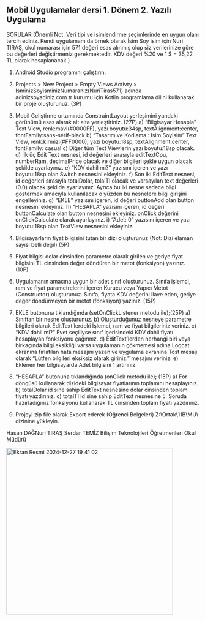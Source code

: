 ## Mobil Uygulamalar dersi 1. Dönem 2. Yazılı Uygulama

SORULAR
(Önemli Not: Veri tipi ve isimlendirme seçimlerinde en uygun olanı tercih ediniz. Kendi uygulamam da örnek olarak İsim Soy isim için Nuri TIRAŞ, okul numarası için 571 değeri esas alınmış olup siz verilerinize göre bu değerleri değiştirmeniz gerekmektedir. KDV değeri %20 ve 1 $ = 35,22 TL olarak hesaplanacak.)
1. Android Studio programını çalıştırın.
2. Projects  > New Project > Empty Views Activty > IsminizSoyisminizNumaraniz(NuriTiras571) adında adinizsoyadiniz.com.tr kurumu için Kotlin programlama dilini kullanarak  bir proje oluşturunuz. (3P)
 
3. Mobil Geliştirme ortamında ConstraintLayout yerleşimini yandaki görünümü esas alarak alt alta yerleştiriniz. (27P)
a) “Bilgisayar Hesapla” Text View, renk:mavi(#0000FF), yazı boyutu:34sp, textAlignment:center, fontFamily:sans-serif-black
b) “Tasarım ve Kodlama : Isim Soyisim” Text View, renk:kirmizi(#FF0000), yazı boyutu:18sp, textAlignment:center, fontFamily: casual 
c) Diğer tüm Text Viewlerin yazı boyutu:18sp olacak.
d) İlk üç Edit Text nesnesi, id değerleri sırasıyla editTextCpu, numberRam, decimalPrice olacak ve diğer bilgileri şekle uygun olacak şekilde ayarlayınız.
e) “KDV dahil mi?” yazısını içeren ve yazı boyutu:18sp olan Switch nesnesini ekleyiniz.
f) Son iki EditText nesnesi, id değerleri sırasıyla totalDolar, tolalTl olacak ve varsayılan text değerleri (0.0) olacak şekilde ayarlayınız. Ayrıca bu iki nesne sadece bilgi göstermek amacıyla kullanılacak o yüzden bu nesnelere bilgi girişini engelleyiniz.
g) “EKLE” yazısını içeren, id değeri buttonAdd olan button nesnesini ekleyiniz.
h) “HESAPLA” yazısını içeren, id değeri buttonCalculate olan button nesnesini ekleyiniz. onClick değerini onClickCalculate olarak ayarlayınız.
i) “Adet: 0” yazısını içeren ve yazı boyutu:18sp olan TextView nesnesini ekleyiniz.
4. Bilgisayarların fiyat bilgisini tutan bir dizi oluşturunuz (Not: Dizi elaman sayısı belli değil) (5P)
 
5. Fiyat bilgisi dolar cinsinden parametre olarak girilen ve geriye fiyat bilgisini TL cinsinden değer döndüren bir metot (fonksiyon) yazınız. (10P)
 
6. Uygulamanın amacına uygun bir adet sınıf oluşturunuz. Sınıfa işlemci, ram ve fiyat parametrelerini içeren Kurucu veya Yapıcı Metot (Constructor) oluşturunuz. Sınıfa, fiyata KDV değerini ilave eden, geriye değer döndürmeyen bir metot (fonksiyon) yazınız. (15P)
 
7. EKLE butonuna tıklandığında (setOnClickListener metodu ile); ​(25P)
a) Sınıftan bir nesne oluşturunuz.
b) Oluşturduğunuz nesneye parametre bilgileri olarak EditText’lerdeki İşlemci, ram ve fiyat bilgileriniz veriniz.
c) “KDV dahil mi?”  Evet seçiliyse sınıf içerisindeki KDV dahil fiyatı hesaplayan fonksiyonu çağırınız.
d) EditText’lerden herhangi biri veya birkaçında bilgi eksikliği varsa uygulamanın çökmemesi adına Logcat ekranına fırlatılan hata mesajını yazan ve uygulama ekranına Tost mesajı olarak “Lütfen bilgileri eksiksiz olarak giriniz.” mesajını veriniz.
e) Eklenen her bilgisayarda Adet bilgisini 1 artırınız.
 
8. “HESAPLA” butonuna tıklandığında (onClick metodu ile); (15P)
a) For döngüsü kullanarak dizideki bilgisayar fiyatlarının toplamını hesaplayınız.
b) totalDolar id sine sahip EditText nesnesine dolar cinsinden toplam fiyatı yazdırınız.
c) totalTl id sine sahip EditText nesnesine 5. Soruda hazırladığınız fonksiyonu kullanarak TL cinsinden toplam fiyatı yazdırınız.
 
9. Projeyi zip file olarak Export ederek (Öğrenci Belgeleri) Z:\Ortak\11B\MU\ dizinine yükleyin.

​Hasan DAĞ​​Nuri TIRAŞ​​​​​​   Serdar TEMİZ
​Bilişim Teknolojileri Öğretmenleri​​ ​​​​    Okul Müdürü
 
 
 

<img width="435" alt="Ekran Resmi 2024-12-27 19 41 02" src="https://github.com/user-attachments/assets/09e5bf62-47eb-4b2a-adbf-9c8706dec76d" />
